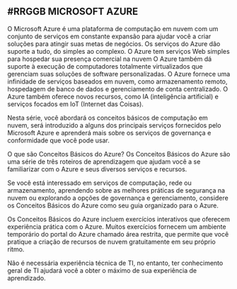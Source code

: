 ## #RRGGB  MICROSOFT AZURE


O Microsoft Azure é uma plataforma de computação em nuvem com um conjunto de serviços em constante 
expansão para ajudar você a criar soluções para atingir suas metas de negócios. 
Os serviços do Azure dão suporte a tudo, do simples ao complexo.
O Azure tem serviços Web simples para hospedar sua presença comercial na nuvem 
O Azure também dá suporte à execução de computadores totalmente virtualizados que gerenciam suas soluções de software personalizadas.
O Azure fornece uma infinidade de serviços baseados em nuvem, como armazenamento remoto, hospedagem de banco de dados e gerenciamento de conta centralizado.
O Azure também oferece novos recursos, como IA (inteligência artificial) e serviços focados em IoT (Internet das Coisas).

Nesta série, você abordará os conceitos básicos de computação em nuvem, será introduzido a alguns dos principais serviços fornecidos pelo Microsoft Azure 
e aprenderá mais sobre os serviços de governança e conformidade que você pode usar.


O que são Conceitos Básicos do Azure?
Os Conceitos Básicos do Azure são uma série de três roteiros de aprendizagem que ajudam você a se familiarizar com o Azure e seus diversos serviços e recursos.

Se você está interessado em serviços de computação, rede ou armazenamento, aprendendo sobre as melhores práticas de segurança na nuvem ou explorando a opções de governança e gerenciamento, considere os Conceitos Básicos do Azure como seu guia organizado para o Azure.

Os Conceitos Básicos do Azure incluem exercícios interativos que oferecem experiência prática com o Azure. Muitos exercícios fornecem um ambiente temporário do portal do Azure chamado área restrita, que permite que você pratique a criação de recursos de nuvem gratuitamente em seu próprio ritmo.

Não é necessária experiência técnica de TI, no entanto, ter conhecimento geral de TI ajudará você a obter o máximo de sua experiência de aprendizado.

